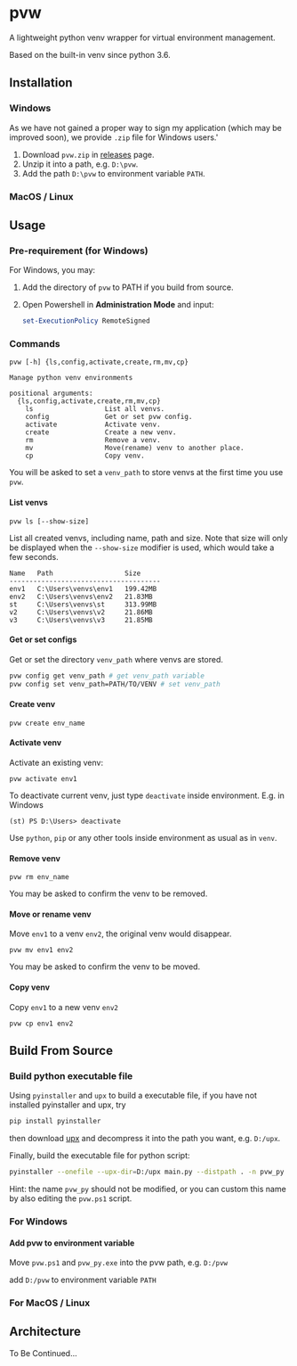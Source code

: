 # pvw

A lightweight python venv wrapper for virtual environment management.

Based on the built-in venv since python 3.6.

## Installation

### Windows

As we have not gained a proper way to sign my application (which may be improved soon), we provide `.zip` file for Windows users.'

1. Download `pvw.zip` in [releases](https://github.com/hagemon/pvw/releases) page.
2. Unzip it into a path, e.g. `D:\pvw`.
3. Add the path `D:\pvw` to environment variable `PATH`.

### MacOS / Linux

## Usage

### Pre-requirement (for Windows)

For Windows, you may:

1. Add the directory of `pvw` to PATH if you build from source.
2. Open Powershell in **Administration Mode** and input:

    ```powershell
    set-ExecutionPolicy RemoteSigned
    ```

### Commands

```
pvw [-h] {ls,config,activate,create,rm,mv,cp}

Manage python venv environments

positional arguments:
  {ls,config,activate,create,rm,mv,cp}
    ls                  List all venvs.
    config              Get or set pvw config.
    activate            Activate venv.
    create              Create a new venv.
    rm                  Remove a venv.
    mv                  Move(rename) venv to another place.
    cp                  Copy venv.
```

You will be asked to set a `venv_path` to store venvs at the first time you use `pvw`.

#### List venvs

```
pvw ls [--show-size]
```

List all created venvs, including name, path and size. Note that size will only be displayed when the `--show-size` modifier is used, which would take a few seconds.

```
Name   Path                  Size
--------------------------------------
env1   C:\Users\venvs\env1   199.42MB
env2   C:\Users\venvs\env2   21.83MB
st     C:\Users\venvs\st     313.99MB
v2     C:\Users\venvs\v2     21.86MB
v3     C:\Users\venvs\v3     21.85MB
```

#### Get or set configs

Get or set the directory `venv_path` where venvs are stored.

```bash
pvw config get venv_path # get venv_path variable
pvw config set venv_path=PATH/TO/VENV # set venv_path
```

#### Create venv

```
pvw create env_name
```

#### Activate venv

Activate an existing venv:

```
pvw activate env1
```

To deactivate current venv, just type `deactivate` inside environment. E.g. in Windows

```
(st) PS D:\Users> deactivate
```

Use `python`, `pip` or any other tools inside environment as usual as in `venv`.


#### Remove venv

```
pvw rm env_name
```

You may be asked to confirm the venv to be removed.

#### Move or rename venv

Move `env1` to a venv `env2`, the original venv would disappear.

```
pvw mv env1 env2
```

You may be asked to confirm the venv to be moved.

#### Copy venv

Copy `env1` to a new venv `env2`

```
pvw cp env1 env2
```

## Build From Source

### Build python executable file

Using `pyinstaller` and `upx` to build a executable file, if you have not installed pyinstaller and upx, try

```bash
pip install pyinstaller
```

then download [upx](https://upx.github.io/) and decompress it into the path you want, e.g. `D:/upx`.

Finally, build the executable file for python script:

```bash
pyinstaller --onefile --upx-dir=D:/upx main.py --distpath . -n pvw_py
```

Hint: the name `pvw_py` should not be modified, or you can custom this name by also editing the `pvw.ps1` script.

### For Windows

#### Add pvw to environment variable 

Move `pvw.ps1` and `pvw_py.exe` into the pvw path, e.g. `D:/pvw`

add `D:/pvw` to environment variable `PATH`

### For MacOS / Linux

## Architecture

To Be Continued...